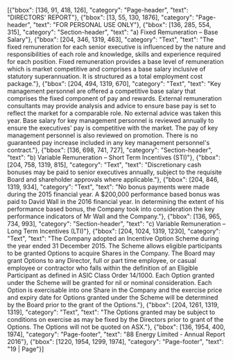 [{"bbox": [136, 91, 418, 126], "category": "Page-header", "text": "DIRECTORS' REPORT"}, {"bbox": [13, 55, 130, 1876], "category": "Page-header", "text": "FOR PERSONAL USE ONLY"}, {"bbox": [136, 285, 554, 315], "category": "Section-header", "text": "a) Fixed Remuneration – Base Salary"}, {"bbox": [204, 346, 1319, 463], "category": "Text", "text": "The fixed remuneration for each senior executive is influenced by the nature and responsibilities of each role and knowledge, skills and experience required for each position. Fixed remuneration provides a base level of remuneration which is market competitive and comprises a base salary inclusive of statutory superannuation. It is structured as a total employment cost package."}, {"bbox": [204, 494, 1319, 670], "category": "Text", "text": "Key management personnel are offered a competitive base salary that comprises the fixed component of pay and rewards. External remuneration consultants may provide analysis and advice to ensure base pay is set to reflect the market for a comparable role. No external advice was taken this year. Base salary for key management personnel is reviewed annually to ensure the executives' pay is competitive with the market. The pay of key management personnel is also reviewed on promotion. There is no guaranteed pay increase included in any key management personnel's contract."}, {"bbox": [136, 698, 741, 727], "category": "Section-header", "text": "b) Variable Remuneration – Short Term Incentives (STI)"}, {"bbox": [204, 758, 1319, 815], "category": "Text", "text": "Discretionary cash bonuses may be paid to senior executives annually, subject to the requisite Board and shareholder approvals where applicable."}, {"bbox": [204, 846, 1319, 934], "category": "Text", "text": "No bonus payments were made during the 2015 financial year. A $200,000 performance based bonus was paid to David Wall in the 2016 financial year. In determining the extent of his performance based bonus, the Company took into consideration the key performance indicators of Mr Wall and the Company."}, {"bbox": [136, 965, 734, 993], "category": "Section-header", "text": "c) Variable Remuneration – Long Term Incentives (LTI)"}, {"bbox": [204, 1024, 1319, 1230], "category": "Text", "text": "The Company adopted an Incentive Option Scheme during the year ended 31 December 2015. The Scheme allows eligible participants to be granted Options to acquire Shares in the Company. The Board may grant Options to any Director, full or part time employee, or casual employee or contractor who falls within the definition of an Eligible Participant as defined in ASIC Class Order 14/1000. Each Option granted under the Scheme will be granted for nil or nominal consideration. Each Option is exercisable into one Share in the Company and the exercise price and expiry date for Options granted under the Scheme will be determined by the Board prior to the grant of the Options."}, {"bbox": [204, 1261, 1319, 1319], "category": "Text", "text": "The Options granted may be subject to conditions on exercise as may be fixed by the Directors prior to grant of the Options. The Options will not be quoted on ASX."}, {"bbox": [136, 1954, 400, 1974], "category": "Page-footer", "text": "88 Energy Limited - Annual Report 2016"}, {"bbox": [1220, 1954, 1299, 1974], "category": "Page-footer", "text": "19 | Page"}]